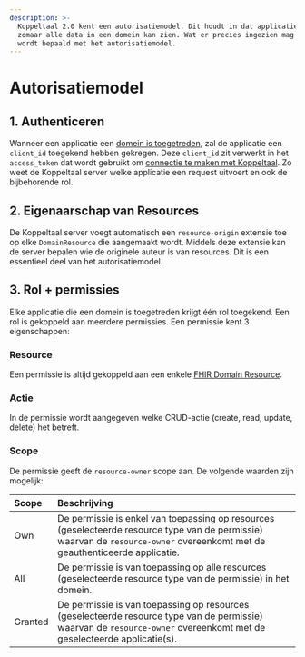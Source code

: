 ```yaml
---
description: >-
  Koppeltaal 2.0 kent een autorisatiemodel. Dit houdt in dat applicaties niet
  zomaar alle data in een domein kan zien. Wat er precies ingezien mag worden,
  wordt bepaald met het autorisatiemodel.
---
```


# Autorisatiemodel

## 1. Authenticeren

Wanneer een applicatie een [domein is toegetreden](../domein-toetreden.md), zal de applicatie een `client_id` toegekend hebben gekregen. Deze `client_id` zit verwerkt in het `access_token` dat wordt gebruikt om [connectie te maken met Koppeltaal](../../technische-howto/connectie-maken-met-koppeltaal/). Zo weet de Koppeltaal server welke applicatie een request uitvoert en ook de bijbehorende rol.

## 2. Eigenaarschap van Resources

De Koppeltaal server voegt automatisch een `resource-origin` extensie toe op elke `DomainResource` die aangemaakt wordt. Middels deze extensie kan de server bepalen wie de originele auteur is van resources. Dit is een essentieel deel van het autorisatiemodel.

## 3. Rol + permissies

Elke applicatie die een domein is toegetreden krijgt één rol toegekend. Een rol is gekoppeld aan meerdere permissies. Een permissie kent 3 eigenschappen:

### Resource 

Een permissie is altijd gekoppeld aan een enkele [FHIR Domain Resource](https://www.hl7.org/fhir/domainresource.html). 

### Actie 

In de permissie wordt aangegeven welke CRUD-actie \(create, read, update, delete\) het betreft. 

### Scope 

De permissie geeft de `resource-owner` scope aan. De volgende waarden zijn mogelijk:

| Scope | Beschrijving |
| :--- | :--- |
| Own | De permissie is enkel van toepassing op resources \(geselecteerde resource type van de permissie\) waarvan de `resource-owner` overeenkomt met de geauthenticeerde applicatie. |
| All | De permissie is van toepassing op alle resources \(geselecteerde resource type van de permissie\) in het domein. |
| Granted | De permissie is van toepassing op resources \(geselecteerde resource type van de permissie\) waarvan de `resource-owner` overeenkomt met de geselecteerde applicatie\(s\). |

